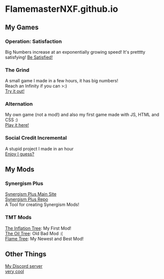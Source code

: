 # FlamemasterNXF.github.io
## My Games
### Operation: Satisfaction
Big Numbers increase at an exponentially growing speed! It's pretttty satisfying!
[Be Satisfied!](https://flamemasternxf.github.io/OperationSatisfaction/)
### The Grind
A small game I made in a few hours, it has big numbers! <br>
Reach an Infinity if you can >:) <br>
[Try it out!](https://flamemasternxf.github.io/The-Grind/) <br>
### Alternation
My own game (not a mod!) and also my first game made with JS, HTML and CSS :) <br>
[Play it here!](https://flamemasternxf.github.io/Alternation/) <br>
### Social Credit Incremental
A stupid project I made in an hour <br>
[Enjoy I guess?](https://flamemasternxf.github.io/social-credit-incremental/) <br>
## My Mods
### Synergism Plus
[Synergism Plus Main Site](https://flamemasternxf.github.io/Synergism-Plus/) <br>
[Synergism Plus Repo](https://github.com/FlamemasterNXF/Synergism-Plus) <br>
A Tool for creating Synergism Mods!
### TMT Mods
[The Inflation Tree](https://flamemasternxf.github.io/The-Inflation-Tree/): My First Mod! <br>
[The Oil Tree](https://flamemasternxf.github.io/the-oil-tree/): Old Bad Mod :( <br>
[Flame Tree](https://flamemasternxf.github.io/Flame-Tree/): My Newest and Best Mod! <br>
## Other Things
[My Discord server](https://discord.gg/Js93DSjBAY) <br> 
[very cool](https://www.reddit.com/r/trollface/comments/njhi15/troll_walk_4k_ultra_hd/?utm_source=share&utm_medium=web2x&context=3) <br>
